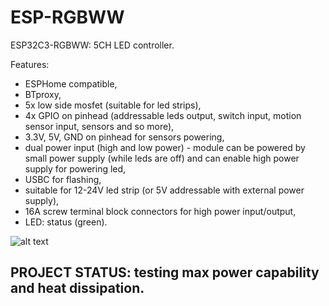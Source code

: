 # ESP-RGBWW
ESP32C3-RGBWW: 5CH LED controller.


Features:
* ESPHome compatible,
* BTproxy,
* 5x low side mosfet (suitable for led strips),
* 4x GPIO on pinhead (addressable leds output, switch input, motion sensor input, sensors and so more),
* 3.3V, 5V, GND on pinhead for sensors powering,
* dual power input (high and low power) - module can be powered by small power supply (while leds are off) and can enable high power supply for powering led, 
* USBC for flashing,
* suitable for 12-24V led strip (or 5V addressable with external power supply),
* 16A screw terminal block connectors for high power input/output,
* LED: status (green).

![alt text](https://github.com/ficueu/ESPHome-IoT-modules/blob/main/ESP-RGBWW/images/img1.png)

## PROJECT STATUS: testing max power capability and heat dissipation.




